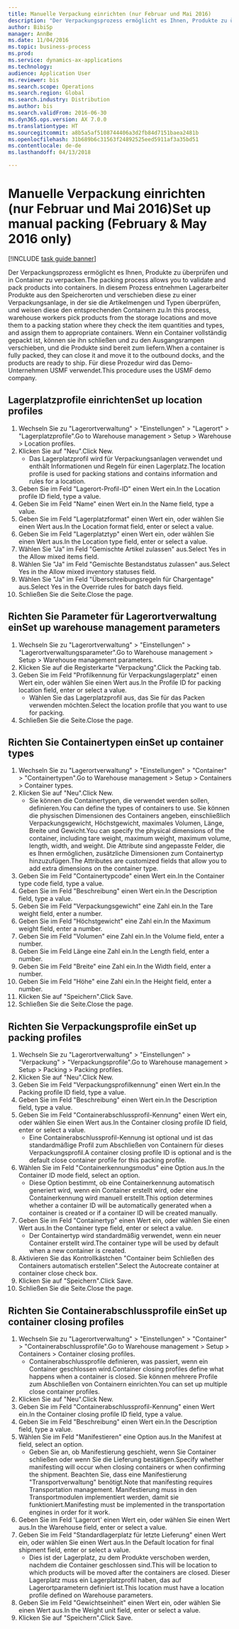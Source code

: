 ```yaml
--- 
title: Manuelle Verpackung einrichten (nur Februar und Mai 2016)
description: "Der Verpackungsprozess ermöglicht es Ihnen, Produkte zu überprüfen und in Container zu verpacken."
author: BibiSp
manager: AnnBe
ms.date: 11/04/2016
ms.topic: business-process
ms.prod: 
ms.service: dynamics-ax-applications
ms.technology: 
audience: Application User
ms.reviewer: bis
ms.search.scope: Operations
ms.search.region: Global
ms.search.industry: Distribution
ms.author: bis
ms.search.validFrom: 2016-06-30
ms.dyn365.ops.version: AX 7.0.0
ms.translationtype: HT
ms.sourcegitcommit: a8b5a5af5108744406a3d2fb84d7151baea2481b
ms.openlocfilehash: 31b689b6c31563f24892525eed5911af3a35bd51
ms.contentlocale: de-de
ms.lasthandoff: 04/13/2018

---
```

# <a name="set-up-manual-packing-february--may-2016-only"></a><span data-ttu-id="d8a1c-103">Manuelle Verpackung einrichten (nur Februar und Mai 2016)</span><span class="sxs-lookup"><span data-stu-id="d8a1c-103">Set up manual packing (February & May 2016 only)</span></span>

[!INCLUDE [task guide banner](../../includes/task-guide-banner.md)]

<span data-ttu-id="d8a1c-104">Der Verpackungsprozess ermöglicht es Ihnen, Produkte zu überprüfen und in Container zu verpacken.</span><span class="sxs-lookup"><span data-stu-id="d8a1c-104">The packing process allows you to validate and pack products into containers.</span></span> <span data-ttu-id="d8a1c-105">In diesem Prozess entnehmen Lagerarbeiter Produkte aus den Speicherorten und verschieben diese zu einer Verpackungsanlage, in der sie die Artikelmengen und Typen überprüfen, und weisen diese den entsprechenden Containern zu.</span><span class="sxs-lookup"><span data-stu-id="d8a1c-105">In this process, warehouse workers pick products from the storage locations and move them to a packing station where they check the item quantities and types, and assign them to appropriate containers.</span></span> <span data-ttu-id="d8a1c-106">Wenn ein Container vollständig gepackt ist, können sie ihn schließen und zu den Ausgangsrampen verschieben, und die Produkte sind bereit zum liefern.</span><span class="sxs-lookup"><span data-stu-id="d8a1c-106">When a container is fully packed, they can close it and move it to the outbound docks, and the products are ready to ship.</span></span> <span data-ttu-id="d8a1c-107">Für diese Prozedur wird das Demo-Unternehmen USMF verwendet.</span><span class="sxs-lookup"><span data-stu-id="d8a1c-107">This procedure uses the USMF demo company.</span></span>


## <a name="set-up-location-profiles"></a><span data-ttu-id="d8a1c-108">Lagerplatzprofile einrichten</span><span class="sxs-lookup"><span data-stu-id="d8a1c-108">Set up location profiles</span></span>
1. <span data-ttu-id="d8a1c-109">Wechseln Sie zu "Lagerortverwaltung" > "Einstellungen" > "Lagerort" > "Lagerplatzprofile".</span><span class="sxs-lookup"><span data-stu-id="d8a1c-109">Go to Warehouse management > Setup > Warehouse > Location profiles.</span></span>
2. <span data-ttu-id="d8a1c-110">Klicken Sie auf "Neu".</span><span class="sxs-lookup"><span data-stu-id="d8a1c-110">Click New.</span></span>
    * <span data-ttu-id="d8a1c-111">Das Lagerplatzprofil wird für Verpackungsanlagen verwendet und enthält Informationen und Regeln für einen Lagerplatz.</span><span class="sxs-lookup"><span data-stu-id="d8a1c-111">The location profile is used for packing stations and contains information and rules for a location.</span></span>  
3. <span data-ttu-id="d8a1c-112">Geben Sie im Feld "Lagerort-Profil-ID" einen Wert ein.</span><span class="sxs-lookup"><span data-stu-id="d8a1c-112">In the Location profile ID field, type a value.</span></span>
4. <span data-ttu-id="d8a1c-113">Geben Sie im Feld "Name" einen Wert ein.</span><span class="sxs-lookup"><span data-stu-id="d8a1c-113">In the Name field, type a value.</span></span>
5. <span data-ttu-id="d8a1c-114">Geben Sie im Feld "Lagerplatzformat" einen Wert ein, oder wählen Sie einen Wert aus.</span><span class="sxs-lookup"><span data-stu-id="d8a1c-114">In the Location format field, enter or select a value.</span></span>
6. <span data-ttu-id="d8a1c-115">Geben Sie im Feld "Lagerplatztyp" einen Wert ein, oder wählen Sie einen Wert aus.</span><span class="sxs-lookup"><span data-stu-id="d8a1c-115">In the Location type field, enter or select a value.</span></span>
7. <span data-ttu-id="d8a1c-116">Wählen Sie "Ja" im Feld "Gemischte Artikel zulassen" aus.</span><span class="sxs-lookup"><span data-stu-id="d8a1c-116">Select Yes in the Allow mixed items field.</span></span>
8. <span data-ttu-id="d8a1c-117">Wählen Sie "Ja" im Feld "Gemischte Bestandstatus zulassen" aus.</span><span class="sxs-lookup"><span data-stu-id="d8a1c-117">Select Yes in the Allow mixed  inventory statuses field.</span></span>
9. <span data-ttu-id="d8a1c-118">Wählen Sie "Ja" im Feld "Überschreibungsregeln für Chargentage" aus.</span><span class="sxs-lookup"><span data-stu-id="d8a1c-118">Select Yes in the Override rules for batch days field.</span></span>
10. <span data-ttu-id="d8a1c-119">Schließen Sie die Seite.</span><span class="sxs-lookup"><span data-stu-id="d8a1c-119">Close the page.</span></span>

## <a name="set-up-warehouse-management-parameters"></a><span data-ttu-id="d8a1c-120">Richten Sie Parameter für Lagerortverwaltung ein</span><span class="sxs-lookup"><span data-stu-id="d8a1c-120">Set up warehouse management parameters</span></span> 
1. <span data-ttu-id="d8a1c-121">Wechseln Sie zu "Lagerortverwaltung" > "Einstellungen" > "Lagerortverwaltungsparameter".</span><span class="sxs-lookup"><span data-stu-id="d8a1c-121">Go to Warehouse management > Setup > Warehouse management parameters.</span></span>
2. <span data-ttu-id="d8a1c-122">Klicken Sie auf die Registerkarte "Verpackung".</span><span class="sxs-lookup"><span data-stu-id="d8a1c-122">Click the Packing tab.</span></span>
3. <span data-ttu-id="d8a1c-123">Geben Sie im Feld "Profilkennung für Verpackungslagerplatz" einen Wert ein, oder wählen Sie einen Wert aus.</span><span class="sxs-lookup"><span data-stu-id="d8a1c-123">In the Profile ID for packing location field, enter or select a value.</span></span>
    * <span data-ttu-id="d8a1c-124">Wählen Sie das Lagerplatzprofil aus, das Sie für das Packen verwenden möchten.</span><span class="sxs-lookup"><span data-stu-id="d8a1c-124">Select the location profile that you want to use for packing.</span></span>  
4. <span data-ttu-id="d8a1c-125">Schließen Sie die Seite.</span><span class="sxs-lookup"><span data-stu-id="d8a1c-125">Close the page.</span></span>

## <a name="set-up-container-types"></a><span data-ttu-id="d8a1c-126">Richten Sie Containertypen ein</span><span class="sxs-lookup"><span data-stu-id="d8a1c-126">Set up container types</span></span>
1. <span data-ttu-id="d8a1c-127">Wechseln Sie zu "Lagerortverwaltung" > "Einstellungen" > "Container" > "Containertypen".</span><span class="sxs-lookup"><span data-stu-id="d8a1c-127">Go to Warehouse management > Setup > Containers > Container types.</span></span>
2. <span data-ttu-id="d8a1c-128">Klicken Sie auf "Neu".</span><span class="sxs-lookup"><span data-stu-id="d8a1c-128">Click New.</span></span>
    * <span data-ttu-id="d8a1c-129">Sie können die Containertypen, die verwendet werden sollen, definieren.</span><span class="sxs-lookup"><span data-stu-id="d8a1c-129">You can define the types of containers to use.</span></span> <span data-ttu-id="d8a1c-130">Sie können die physischen Dimensionen des Containers angeben, einschließlich Verpackungsgewicht, Höchstgewicht, maximales Volumen, Länge, Breite und Gewicht.</span><span class="sxs-lookup"><span data-stu-id="d8a1c-130">You can specify the physical dimensions of the container, including tare weight, maximum weight, maximum volume, length, width, and weight.</span></span>  <span data-ttu-id="d8a1c-131">Die Attribute sind angepasste Felder, die es Ihnen ermöglichen, zusätzliche Dimensionen zum Containertyp hinzuzufügen.</span><span class="sxs-lookup"><span data-stu-id="d8a1c-131">The Attributes are customized fields that allow you to add extra dimensions on the container type.</span></span>     
3. <span data-ttu-id="d8a1c-132">Geben Sie im Feld "Containertypcode" einen Wert ein.</span><span class="sxs-lookup"><span data-stu-id="d8a1c-132">In the Container type code field, type a value.</span></span>
4. <span data-ttu-id="d8a1c-133">Geben Sie im Feld "Beschreibung" einen Wert ein.</span><span class="sxs-lookup"><span data-stu-id="d8a1c-133">In the Description field, type a value.</span></span>
5. <span data-ttu-id="d8a1c-134">Geben Sie im Feld "Verpackungsgewicht" eine Zahl ein.</span><span class="sxs-lookup"><span data-stu-id="d8a1c-134">In the Tare weight field, enter a number.</span></span>
6. <span data-ttu-id="d8a1c-135">Geben Sie im Feld "Höchstgewicht" eine Zahl ein.</span><span class="sxs-lookup"><span data-stu-id="d8a1c-135">In the Maximum weight field, enter a number.</span></span>
7. <span data-ttu-id="d8a1c-136">Geben Sie im Feld "Volumen" eine Zahl ein.</span><span class="sxs-lookup"><span data-stu-id="d8a1c-136">In the Volume field, enter a number.</span></span>
8. <span data-ttu-id="d8a1c-137">Geben Sie im Feld Länge eine Zahl ein.</span><span class="sxs-lookup"><span data-stu-id="d8a1c-137">In the Length field, enter a number.</span></span>
9. <span data-ttu-id="d8a1c-138">Geben Sie im Feld "Breite" eine Zahl ein.</span><span class="sxs-lookup"><span data-stu-id="d8a1c-138">In the Width field, enter a number.</span></span>
10. <span data-ttu-id="d8a1c-139">Geben Sie im Feld "Höhe" eine Zahl ein.</span><span class="sxs-lookup"><span data-stu-id="d8a1c-139">In the Height field, enter a number.</span></span>
11. <span data-ttu-id="d8a1c-140">Klicken Sie auf "Speichern".</span><span class="sxs-lookup"><span data-stu-id="d8a1c-140">Click Save.</span></span>
12. <span data-ttu-id="d8a1c-141">Schließen Sie die Seite.</span><span class="sxs-lookup"><span data-stu-id="d8a1c-141">Close the page.</span></span>

## <a name="set-up-packing-profiles"></a><span data-ttu-id="d8a1c-142">Richten Sie Verpackungsprofile ein</span><span class="sxs-lookup"><span data-stu-id="d8a1c-142">Set up packing profiles</span></span>
1. <span data-ttu-id="d8a1c-143">Wechseln Sie zu "Lagerortverwaltung" > "Einstellungen" > "Verpackung" > "Verpackungsprofile".</span><span class="sxs-lookup"><span data-stu-id="d8a1c-143">Go to Warehouse management > Setup > Packing > Packing profiles.</span></span>
2. <span data-ttu-id="d8a1c-144">Klicken Sie auf "Neu".</span><span class="sxs-lookup"><span data-stu-id="d8a1c-144">Click New.</span></span>
3. <span data-ttu-id="d8a1c-145">Geben Sie im Feld "Verpackungsprofilkennung" einen Wert ein.</span><span class="sxs-lookup"><span data-stu-id="d8a1c-145">In the Packing profile ID field, type a value.</span></span>
4. <span data-ttu-id="d8a1c-146">Geben Sie im Feld "Beschreibung" einen Wert ein.</span><span class="sxs-lookup"><span data-stu-id="d8a1c-146">In the Description field, type a value.</span></span>
5. <span data-ttu-id="d8a1c-147">Geben Sie im Feld "Containerabschlussprofil-Kennung" einen Wert ein, oder wählen Sie einen Wert aus.</span><span class="sxs-lookup"><span data-stu-id="d8a1c-147">In the Container closing profile ID field, enter or select a value.</span></span>
    * <span data-ttu-id="d8a1c-148">Eine Containerabschlussprofil-Kennung ist optional und ist das standardmäßige Profil zum Abschließen von Containern für dieses Verpackungsprofil.</span><span class="sxs-lookup"><span data-stu-id="d8a1c-148">A container closing profile ID is optional and is the default close container profile for this packing profile.</span></span>  
6. <span data-ttu-id="d8a1c-149">Wählen Sie im Feld "Containerkennungsmodus" eine Option aus.</span><span class="sxs-lookup"><span data-stu-id="d8a1c-149">In the Container ID mode field, select an option.</span></span>
    * <span data-ttu-id="d8a1c-150">Diese Option bestimmt, ob eine Containerkennung automatisch generiert wird, wenn ein Container erstellt wird, oder eine Containerkennung wird manuell erstellt.</span><span class="sxs-lookup"><span data-stu-id="d8a1c-150">This option determines whether a container ID will be automatically generated when a container is created or if a container ID will be created manually.</span></span>  
7. <span data-ttu-id="d8a1c-151">Geben Sie im Feld "Containertyp" einen Wert ein, oder wählen Sie einen Wert aus.</span><span class="sxs-lookup"><span data-stu-id="d8a1c-151">In the Container type field, enter or select a value.</span></span>
    * <span data-ttu-id="d8a1c-152">Der Containertyp wird standardmäßig verwendet, wenn ein neuer Container erstellt wird.</span><span class="sxs-lookup"><span data-stu-id="d8a1c-152">The container type will be used by default when a new container is created.</span></span>  
8. <span data-ttu-id="d8a1c-153">Aktivieren Sie das Kontrollkästchen "Container beim Schließen des Containers automatisch erstellen".</span><span class="sxs-lookup"><span data-stu-id="d8a1c-153">Select the Autocreate container at container close check box.</span></span>
9. <span data-ttu-id="d8a1c-154">Klicken Sie auf "Speichern".</span><span class="sxs-lookup"><span data-stu-id="d8a1c-154">Click Save.</span></span>
10. <span data-ttu-id="d8a1c-155">Schließen Sie die Seite.</span><span class="sxs-lookup"><span data-stu-id="d8a1c-155">Close the page.</span></span>

## <a name="set-up-container-closing-profiles"></a><span data-ttu-id="d8a1c-156">Richten Sie Containerabschlussprofile ein</span><span class="sxs-lookup"><span data-stu-id="d8a1c-156">Set up container closing profiles</span></span>
1. <span data-ttu-id="d8a1c-157">Wechseln Sie zu "Lagerortverwaltung" > "Einstellungen" > "Container" > "Containerabschlussprofile".</span><span class="sxs-lookup"><span data-stu-id="d8a1c-157">Go to Warehouse management > Setup > Containers > Container closing profiles.</span></span>
    * <span data-ttu-id="d8a1c-158">Containerabschlussprofile definieren, was passiert, wenn ein Container geschlossen wird.</span><span class="sxs-lookup"><span data-stu-id="d8a1c-158">Container closing profiles define what happens when a container is closed.</span></span> <span data-ttu-id="d8a1c-159">Sie können mehrere Profile zum Abschließen von Containern einrichten.</span><span class="sxs-lookup"><span data-stu-id="d8a1c-159">You can set up multiple close container profiles.</span></span>       
2. <span data-ttu-id="d8a1c-160">Klicken Sie auf "Neu".</span><span class="sxs-lookup"><span data-stu-id="d8a1c-160">Click New.</span></span>
3. <span data-ttu-id="d8a1c-161">Geben Sie im Feld "Containerabschlussprofil-Kennung" einen Wert ein.</span><span class="sxs-lookup"><span data-stu-id="d8a1c-161">In the Container closing profile ID field, type a value.</span></span>
4. <span data-ttu-id="d8a1c-162">Geben Sie im Feld "Beschreibung" einen Wert ein.</span><span class="sxs-lookup"><span data-stu-id="d8a1c-162">In the Description field, type a value.</span></span>
5. <span data-ttu-id="d8a1c-163">Wählen Sie im Feld "Manifestieren" eine Option aus.</span><span class="sxs-lookup"><span data-stu-id="d8a1c-163">In the Manifest at field, select an option.</span></span>
    * <span data-ttu-id="d8a1c-164">Geben Sie an, ob Manifestierung geschieht, wenn Sie Container schließen oder wenn Sie die Lieferung bestätigen.</span><span class="sxs-lookup"><span data-stu-id="d8a1c-164">Specify whether manifesting will occur when closing containers or when confirming the shipment.</span></span> <span data-ttu-id="d8a1c-165">Beachten Sie, dass eine Manifestierung "Transportverwaltung" benötigt.</span><span class="sxs-lookup"><span data-stu-id="d8a1c-165">Note that manifesting requires Transportation management.</span></span> <span data-ttu-id="d8a1c-166">Manifestierung muss in den Transportmodulen implementiert werden, damit sie funktioniert.</span><span class="sxs-lookup"><span data-stu-id="d8a1c-166">Manifesting must be implemented in the transportation engines in order for it work.</span></span>  
6. <span data-ttu-id="d8a1c-167">Geben Sie im Feld 'Lagerort' einen Wert ein, oder wählen Sie einen Wert aus.</span><span class="sxs-lookup"><span data-stu-id="d8a1c-167">In the Warehouse field, enter or select a value.</span></span>
7. <span data-ttu-id="d8a1c-168">Geben Sie im Feld "Standardlagerplatz für letzte Lieferung" einen Wert ein, oder wählen Sie einen Wert aus.</span><span class="sxs-lookup"><span data-stu-id="d8a1c-168">In the Default location for final shipment field, enter or select a value.</span></span>
    * <span data-ttu-id="d8a1c-169">Dies ist der Lagerplatz, zu dem Produkte verschoben werden, nachdem die Container geschlossen sind.</span><span class="sxs-lookup"><span data-stu-id="d8a1c-169">This will be location to which products will be moved after the containers are closed.</span></span> <span data-ttu-id="d8a1c-170">Dieser Lagerplatz muss ein Lagerplatzprofil haben, das auf Lagerortparametern definiert ist.</span><span class="sxs-lookup"><span data-stu-id="d8a1c-170">This location must have a location profile defined on Warehouse parameters.</span></span>  
8. <span data-ttu-id="d8a1c-171">Geben Sie im Feld "Gewichtseinheit" einen Wert ein, oder wählen Sie einen Wert aus.</span><span class="sxs-lookup"><span data-stu-id="d8a1c-171">In the Weight unit field, enter or select a value.</span></span>
9. <span data-ttu-id="d8a1c-172">Klicken Sie auf "Speichern".</span><span class="sxs-lookup"><span data-stu-id="d8a1c-172">Click Save.</span></span>


